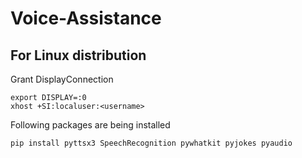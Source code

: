 # Voice-Assistance

## For Linux distribution

Grant DisplayConnection

    export DISPLAY=:0
    xhost +SI:localuser:<username>

Following packages are being installed

    pip install pyttsx3 SpeechRecognition pywhatkit pyjokes pyaudio
